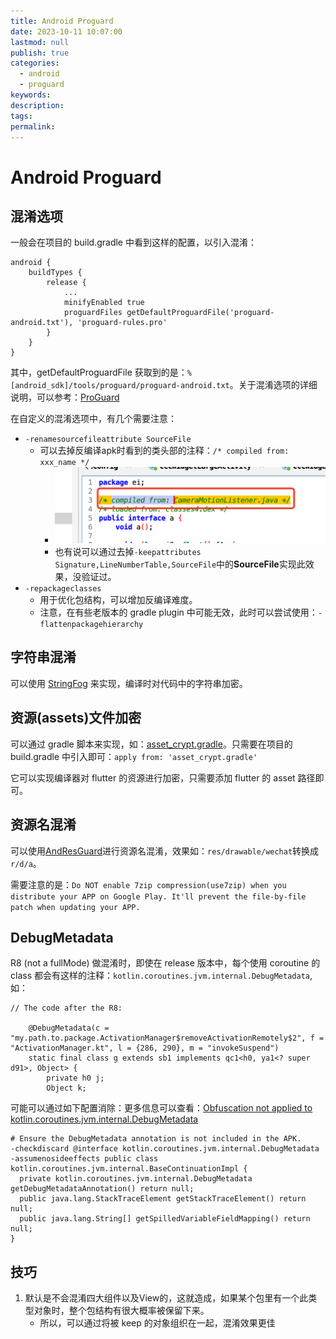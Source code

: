 ```yaml
---
title: Android Proguard
date: 2023-10-11 10:07:00
lastmod: null
publish: true
categories: 
  - android
  - proguard
keywords: 
description:
tags: 
permalink:
---
```


# Android Proguard

## 混淆选项
一般会在项目的 build.gradle 中看到这样的配置，以引入混淆：
```
android {
    buildTypes {
        release {
            ...
            minifyEnabled true
            proguardFiles getDefaultProguardFile('proguard-android.txt'), 'proguard-rules.pro'
        }
    }
}
```
其中，getDefaultProguardFile 获取到的是：```%[android_sdk]/tools/proguard/proguard-android.txt```。关于混淆选项的详细说明，可以参考：[ProGuard](https://www.guardsquare.com/manual/configuration/usage)

在自定义的混淆选项中，有几个需要注意：
- ```-renamesourcefileattribute SourceFile```
  + 可以去掉反编译apk时看到的类头部的注释：```/* compiled from: xxx_name */```
    - ![android_proguard_compiled](./rsc/android_proguard_compiled.png)
    - 也有说可以通过去掉```-keepattributes Signature,LineNumberTable,SourceFile```中的**SourceFile**实现此效果，没验证过。
- ```-repackageclasses```
  + 用于优化包结构，可以增加反编译难度。
  + 注意，在有些老版本的 gradle plugin 中可能无效，此时可以尝试使用：```-flattenpackagehierarchy```


## 字符串混淆
可以使用 [StringFog](https://github.com/MegatronKing/StringFog.git) 来实现，编译时对代码中的字符串加密。

## 资源(assets)文件加密
可以通过 gradle 脚本来实现，如：[asset_crypt.gradle](./rsc/asset_crypt.gradle)。只需要在项目的 build.gradle 中引入即可：```apply from: 'asset_crypt.gradle'```

它可以实现编译器对 flutter 的资源进行加密，只需要添加 flutter 的 asset 路径即可。

## 资源名混淆
可以使用[AndResGuard](https://github.com/shwenzhang/AndResGuard.git)进行资源名混淆，效果如：```res/drawable/wechat```转换成```r/d/a```。

需要注意的是：```Do NOT enable 7zip compression(use7zip) when you distribute your APP on Google Play. It'll prevent the file-by-file patch when updating your APP.```

## DebugMetadata
R8 (not a fullMode) 做混淆时，即使在 release 版本中，每个使用 coroutine 的 class 都会有这样的注释：```kotlin.coroutines.jvm.internal.DebugMetadata```, 如：
```
// The code after the R8:

    @DebugMetadata(c = "my.path.to.package.ActivationManager$removeActivationRemotely$2", f = "ActivationManager.kt", l = {286, 290}, m = "invokeSuspend")
    static final class g extends sb1 implements qc1<h0, ya1<? super d91>, Object> {
        private h0 j;
        Object k;
```

可能可以通过如下配置消除：更多信息可以查看：[Obfuscation not applied to kotlin.coroutines.jvm.internal.DebugMetadata](https://issuetracker.google.com/issues/155947700?pli=1)
```
# Ensure the DebugMetadata annotation is not included in the APK.
-checkdiscard @interface kotlin.coroutines.jvm.internal.DebugMetadata
-assumenosideeffects public class kotlin.coroutines.jvm.internal.BaseContinuationImpl {
  private kotlin.coroutines.jvm.internal.DebugMetadata getDebugMetadataAnnotation() return null;
  public java.lang.StackTraceElement getStackTraceElement() return null;
  public java.lang.String[] getSpilledVariableFieldMapping() return null;
}
```

## 技巧
1. 默认是不会混淆四大组件以及View的，这就造成，如果某个包里有一个此类型对象时，整个包结构有很大概率被保留下来。
   - 所以，可以通过将被 keep 的对象组织在一起，混淆效果更佳
